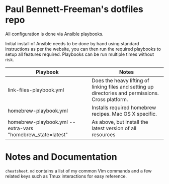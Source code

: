 # Paul Bennett-Freeman's dotfiles repo

All configuration is done via Ansible playbooks.

Initial install of Ansible needs to be done by hand using standard instructions as per the website, you can then run the required playbooks to setup all features required. Playbooks can be run multiple times without risk.

| Playbook | Notes |
| -------- | ----- |
| link-files-playbook.yml | Does the heavy lifting of linking files and setting up directories and permissions. Cross platform. |
| homebrew-playbook.yml | Installs required homebrew recipes. Mac OS X specific. |
| homebrew-playbook.yml --extra-vars "homebrew_state=latest" | As above, but install the latest version of all resources |

# Notes and Documentation
```cheatsheet.md``` contains a list of my common Vim commands and a few related keys such as Tmux interactions for easy reference.
